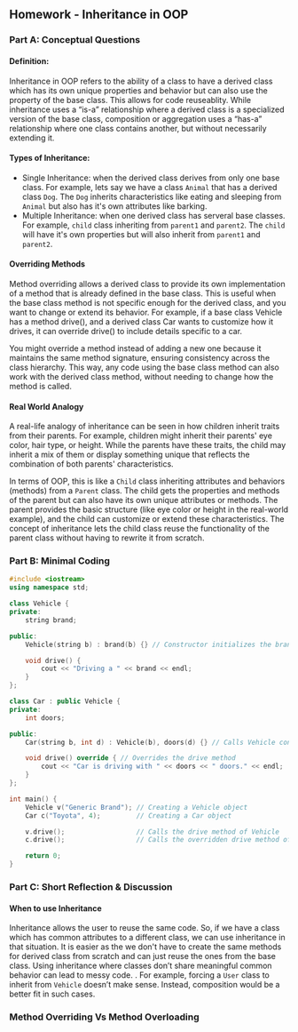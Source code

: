 ## Homework - Inheritance in OOP
### Part A: Conceptual Questions
#### Definition:
Inheritance in OOP refers to the ability of a class to have a derived class which has its own unique properties and behavior but can also use the property of the base class. This allows for code reuseablity.
While inheritance uses a “is-a” relationship where a derived class is a specialized version of the base class, composition or aggregation uses a “has-a” relationship where one class contains another, but without necessarily extending it.
#### Types of Inheritance:
- Single Inheritance: when the derived class derives from only one base class. For example, lets say we have a class `Animal` that has a derived class `Dog`. The `Dog` inherits characteristics like eating and sleeping from `Animal` but also has it's own attributes like barking.
- Multiple Inheritance: when one derived class has serveral base classes. For example, `child` class inheriting from `parent1` and `parent2`. The `child` will have it's own properties but will also inherit from `parent1` and `parent2`.
 #### Overriding Methods
 Method overriding allows a derived class to provide its own implementation of a method that is already defined in the base class. This is useful when the base class method is not specific enough for the derived class, and you want to change or extend its behavior. For example, if a base class Vehicle has a method drive(), and a derived class Car wants to customize how it drives, it can override drive() to include details specific to a car.

You might override a method instead of adding a new one because it maintains the same method signature, ensuring consistency across the class hierarchy. This way, any code using the base class method can also work with the derived class method, without needing to change how the method is called.
#### Real World Analogy
A real-life analogy of inheritance can be seen in how children inherit traits from their parents. For example, children might inherit their parents' eye color, hair type, or height. While the parents have these traits, the child may inherit a mix of them or display something unique that reflects the combination of both parents' characteristics.

In terms of OOP, this is like a `Child` class inheriting attributes and behaviors (methods) from a `Parent` class. The child gets the properties and methods of the parent but can also have its own unique attributes or methods. The parent provides the basic structure (like eye color or height in the real-world example), and the child can customize or extend these characteristics. The concept of inheritance lets the child class reuse the functionality of the parent class without having to rewrite it from scratch.

### Part B: Minimal Coding
``` cpp
#include <iostream>
using namespace std;

class Vehicle {
private:
    string brand;

public:
    Vehicle(string b) : brand(b) {} // Constructor initializes the brand

    void drive() { 
        cout << "Driving a " << brand << endl;
    }
};

class Car : public Vehicle {
private:
    int doors;

public:
    Car(string b, int d) : Vehicle(b), doors(d) {} // Calls Vehicle constructor

    void drive() override { // Overrides the drive method
        cout << "Car is driving with " << doors << " doors." << endl;
    }
};

int main() {
    Vehicle v("Generic Brand"); // Creating a Vehicle object
    Car c("Toyota", 4);         // Creating a Car object

    v.drive();                  // Calls the drive method of Vehicle
    c.drive();                  // Calls the overridden drive method of Car

    return 0;
}

```
### Part C: Short Reflection & Discussion
#### When to use Inheritance
Inheritance allows the user to reuse the same code. So, if we have a class which has common attributes to a different class, we can use inheritance in that situation. It is easier as the we don't have to create the same methods for derived class from scratch and can just reuse the ones from the base class. Using inheritance where classes don’t share meaningful common behavior can lead to messy code. . For example, forcing a `User` class to inherit from `Vehicle` doesn’t make sense. Instead, composition would be a better fit in such cases.

### Method Overriding Vs Method Overloading
